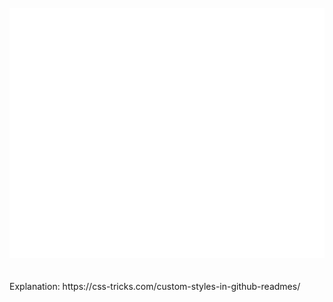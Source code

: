 <div align="center">
	<br>
	<a href="https://github.com/sindresorhus/css-in-readme-like-wat/blame/main/header.svg">
		<picture>
		  <img src="header.svg" width="800" height="400" alt="Click to see the source">
		</picture>
	</a>
	<br>
</div>
<br>
<br>
Explanation: https://css-tricks.com/custom-styles-in-github-readmes/
